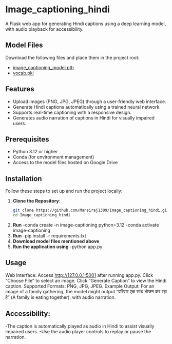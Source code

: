 # Image_captioning_hindi
A Flask web app for generating Hindi captions using a deep learning model, with audio playback for accessibility.
## Model Files
Download the following files and place them in the project root:
- [image_captioning_model.pth](https://drive.google.com/file/d/1txKnKwwB9beunMP3t1w3dQm85sDrvzoP/view?usp=sharing)
- [vocab.pkl](https://drive.google.com/file/d/1XssaSKX-tbnNpIHIrgOdHXLT2zcJQB5s/view?usp=sharing)
## Features
- Upload images (PNG, JPG, JPEG) through a user-friendly web interface.
- Generate Hindi captions automatically using a trained neural network.
- Supports real-time captioning with a responsive design.
- Generates audio narration of captions in Hindi for visually impaired users.

## Prerequisites
- Python 3.12 or higher
- Conda (for environment management)
- Access to the model files hosted on Google Drive

## Installation
Follow these steps to set up and run the project locally:

1. **Clone the Repository**:
   ```bash
   git clone https://github.com/Mansiraj1309/Image_captioning_hindi.git
   cd Image_captioning_hindi
2. **Run**
-conda create -n image-captioning python=3.12
-conda activate image-captioning
3. **Run**
-pip install -r requirements.txt
4. **Download model files mentioned above**
5. **Run the application using** 
-python app.py

## Usage
Web Interface:
Access http://127.0.0.1:5001 after running app.py.
Click “Choose File” to select an image.
Click “Generate Caption” to view the Hindi caption.
Supported Formats: PNG, JPG, JPEG.
Example Output: For an image of a family gathering, the model might output “परिवार एक साथ भोजन कर रहा है” (A family is eating together), with audio narration.

## Accessibility:
-The caption is automatically played as audio in Hindi to assist visually impaired users.
-Use the audio player controls to replay or pause the narration.
